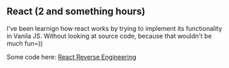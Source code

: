 ## React (2 and something hours)

I've been learnign how react works by trying to implement its functionality in Vanila JS. Without looking at source code, because that wouldn't be much fun=))

Some code here: [React Reverse Engineering](https://github.com/alexvyber/react-reverse-engineering)
